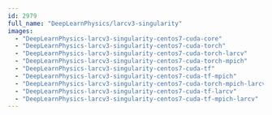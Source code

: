 ```yaml
---
id: 2979
full_name: "DeepLearnPhysics/larcv3-singularity"
images: 
  - "DeepLearnPhysics-larcv3-singularity-centos7-cuda-core"
  - "DeepLearnPhysics-larcv3-singularity-centos7-cuda-torch"
  - "DeepLearnPhysics-larcv3-singularity-centos7-cuda-torch-larcv"
  - "DeepLearnPhysics-larcv3-singularity-centos7-cuda-torch-mpich"
  - "DeepLearnPhysics-larcv3-singularity-centos7-cuda-tf"
  - "DeepLearnPhysics-larcv3-singularity-centos7-cuda-tf-mpich"
  - "DeepLearnPhysics-larcv3-singularity-centos7-cuda-torch-mpich-larcv"
  - "DeepLearnPhysics-larcv3-singularity-centos7-cuda-tf-larcv"
  - "DeepLearnPhysics-larcv3-singularity-centos7-cuda-tf-mpich-larcv"
---
```

